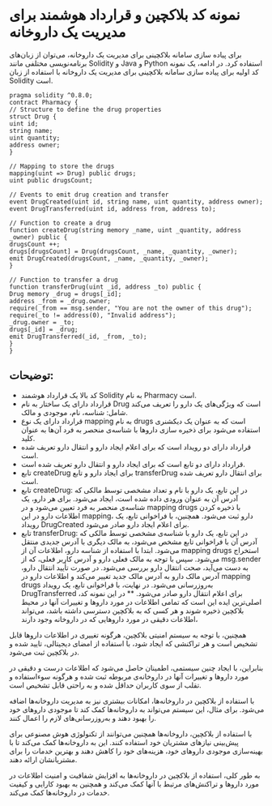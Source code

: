 # نمونه کد بلاکچین و قرارداد هوشمند برای مدیریت یک داروخانه
برای پیاده سازی سامانه بلاکچینی برای مدیریت یک داروخانه، می‌توان از زبان‌های برنامه‌نویسی مختلفی مانند Solidity و Java و Python استفاده کرد. در ادامه، یک نمونه کد اولیه برای پیاده سازی سامانه بلاکچینی برای مدیریت یک داروخانه با استفاده از زبان Solidity است.

```solidity
pragma solidity ^0.8.0;
contract Pharmacy {
// Structure to define the drug properties
struct Drug {
uint id;
string name;
uint quantity;
address owner;
}

// Mapping to store the drugs
mapping(uint => Drug) public drugs;
uint public drugsCount;

// Events to emit drug creation and transfer
event DrugCreated(uint id, string name, uint quantity, address owner);
event DrugTransferred(uint id, address from, address to);

// Function to create a drug
function createDrug(string memory _name, uint _quantity, address _owner) public {
drugsCount ++;
drugs[drugsCount] = Drug(drugsCount, _name, _quantity, _owner);
emit DrugCreated(drugsCount, _name, _quantity, _owner);
}

// Function to transfer a drug
function transferDrug(uint _id, address _to) public {
Drug memory _drug = drugs[_id];
address _from = _drug.owner;
require(_from == msg.sender, "You are not the owner of this drug");
require(_to != address(0), "Invalid address");
_drug.owner = _to;
drugs[_id] = _drug;
emit DrugTransferred(_id, _from, _to);
}
}
```

## توضیحات:
* کد بالا یک قرارداد هوشمند Solidity به نام Pharmacy است.
* قرارداد دارای یک ساختار به نام Drug است که ویژگی‌های یک دارو را تعریف می‌کند شامل: شناسه، نام، موجودی و مالک.
* قرارداد دارای یک نوع mapping به نام drugs است که به عنوان یک دیکشنری استفاده می‌شود برای ذخیره سازی دارو‌ها با شناسه‌ی منحصر به فرد آن‌ها به عنوان کلید.
* قرارداد دارای دو رویداد است که برای اعلام ایجاد دارو و انتقال دارو تعریف شده است.
* قرارداد دارای دو تابع است که برای ایجاد دارو و انتقال دارو تعریف شده است.
* تابع createDrug برای ایجاد دارو و تابع transferDrug برای انتقال دارو تعریف شده است.
* تابع createDrug: در این تابع، یک دارو با نام و تعداد مشخصی توسط مالکی که آدرس آن به عنوان ورودی داده شده است، ایجاد می‌شود. برای هر دارو، یک شناسه‌ی منحصر به فرد تعیین می‌شود و در mapping drugs با ذخیره کردن اطلاعات دارو در این mapping، دارو ثبت می‌شود. همچنین، با فراخوانی تابع، یک رویداد DrugCreated برای اعلام ایجاد دارو صادر می‌شود.
* تابع transferDrug: در این تابع، یک دارو با شناسه‌ی مشخصی توسط مالکی که آدرس آن با فراخوانی تابع مشخص می‌شود، به مالک دیگری با آدرس جدیدی منتقل می‌شود. ابتدا با استفاده از شناسه دارو، اطلاعات آن از mapping drugs استخراج می‌شود. سپس با توجه به مالک فعلی دارو و آدرس کاربر فعلی، که از msg.sender به دست می‌آید، صحت انتقال دارو بررسی می‌شود. در صورت تأیید انتقال دارو، آدرس مالک دارو به آدرس مالک جدید تغییر می‌کند و اطلاعات دارو در mapping drugs به‌روزرسانی می‌شود. در نهایت، با فراخوانی تابع، یک رویداد DrugTransferred برای اعلام انتقال دارو صادر می‌شود.
** در این نمونه کد، اصلی‌ترین ایده این است که تمامی اطلاعات در مورد داروها و تغییرات آنها در محیط بلاکچین ذخیره شوند و هر کسی که به بلاکچین دسترسی داشته باشد، می‌تواند اطلاعات دقیقی در مورد داروهایی که در داروخانه وجود دارند،

همچنین، با توجه به سیستم امنیتی بلاکچین، هرگونه تغییری در اطلاعات داروها قابل تشخیص است و هر تراکنشی که ایجاد شود، با استفاده از امضای دیجیتالی، تایید شده و در بلاکچین ثبت می‌شود.

بنابراین، با ایجاد چنین سیستمی، اطمینان حاصل می‌شود که اطلاعات درست و دقیقی در مورد داروها و تغییرات آنها در داروخانه‌ی مربوطه ثبت شده و هرگونه سوءاستفاده و تقلب از سوی کاربران حداقل شده و به راحتی قابل تشخیص است.

با استفاده از بلاکچین در داروخانه‌ها، امکانات بیشتری نیز به مدیریت داروخانه‌ها اضافه می‌شود. برای مثال، این سیستم می‌تواند به داروخانه‌ها کمک کند تا موجودی داروهای خود را بهبود دهند و به‌روزرسانی‌های لازم را اعمال کنند.

با استفاده از بلاکچین، داروخانه‌ها همچنین می‌توانند از تکنولوژی هوش مصنوعی برای پیش‌بینی نیازهای مشتریان خود استفاده کنند. این به داروخانه‌ها کمک می‌کند تا با بهینه‌سازی موجودی داروهای خود، هزینه‌های خود را کاهش دهند و بهترین خدمات را برای مشتریانشان ارائه دهند.

به طور کلی، استفاده از بلاکچین در داروخانه‌ها به افزایش شفافیت و امنیت اطلاعات در مورد داروها و تراکنش‌های مرتبط با آنها کمک می‌کند و همچنین به بهبود کارایی و کیفیت خدمات در داروخانه‌ها کمک می‌کند.




